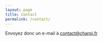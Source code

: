 ```yaml
---
layout: page
title: Contact
permalink: /contact/
---
```

Envoyez donc un e-mail à [contact@charpi.fr](mailto:contact@charpi.fr)
